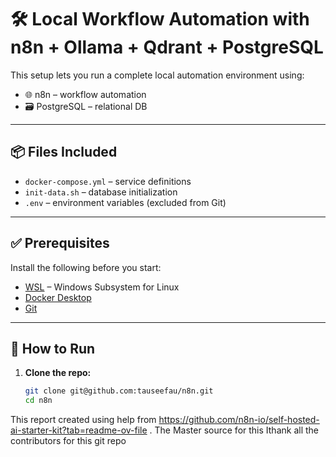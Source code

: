 # 🛠️ Local Workflow Automation with n8n + Ollama + Qdrant + PostgreSQL

This setup lets you run a complete local automation environment using:

- 🌐 n8n – workflow automation
- 🗃️ PostgreSQL – relational DB

---

## 📦 Files Included

- `docker-compose.yml` – service definitions
- `init-data.sh` – database initialization
- `.env` – environment variables (excluded from Git)

---

## ✅ Prerequisites

Install the following before you start:

- [WSL](https://learn.microsoft.com/en-us/windows/wsl/install) – Windows Subsystem for Linux
- [Docker Desktop](https://www.docker.com/products/docker-desktop)
- [Git](https://git-scm.com)

---

## 🚀 How to Run

1. **Clone the repo:**

   ```bash
   git clone git@github.com:tauseefau/n8n.git
   cd n8n
This report created using help from https://github.com/n8n-io/self-hosted-ai-starter-kit?tab=readme-ov-file . The Master source for this Ithank all the contributors for this git repo
